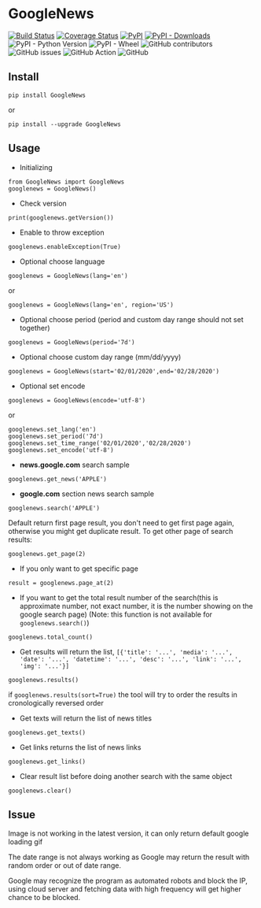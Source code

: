 # GoogleNews

[![Build Status](https://app.travis-ci.com/Iceloof/GoogleNews.svg)](https://app.travis-ci.com/github/Iceloof/GoogleNews)
[![Coverage Status](https://coveralls.io/repos/github/Iceloof/GoogleNews/badge.svg)](https://coveralls.io/github/Iceloof/GoogleNews)
[![PyPI](https://img.shields.io/pypi/v/GoogleNews)](https://pypi.org/project/GoogleNews/)
[![PyPI - Downloads](https://img.shields.io/pypi/dm/GoogleNews)](https://pypistats.org/packages/googlenews)
![PyPI - Python Version](https://img.shields.io/pypi/pyversions/GoogleNews)
![PyPI - Wheel](https://img.shields.io/pypi/wheel/GoogleNews)
![GitHub contributors](https://img.shields.io/github/contributors/Iceloof/GoogleNews)
![GitHub issues](https://img.shields.io/github/issues-raw/Iceloof/GoogleNews)
![GitHub Action](https://github.com/Iceloof/GoogleNews/workflows/GitHub%20Action/badge.svg)
![GitHub](https://img.shields.io/github/license/Iceloof/GoogleNews)

## Install
```
pip install GoogleNews
```
or
```
pip install --upgrade GoogleNews
```
## Usage
- Initializing
```
from GoogleNews import GoogleNews
googlenews = GoogleNews()
```
- Check version
```
print(googlenews.getVersion())
```
- Enable to throw exception
```
googlenews.enableException(True)
```
- Optional choose language
```
googlenews = GoogleNews(lang='en')
```
or
```
googlenews = GoogleNews(lang='en', region='US')
```
- Optional choose period (period and custom day range should not set together)
```
googlenews = GoogleNews(period='7d')
```
- Optional choose custom day range (mm/dd/yyyy)
```
googlenews = GoogleNews(start='02/01/2020',end='02/28/2020')
```
- Optional set encode
```
googlenews = GoogleNews(encode='utf-8')
```
or
```
googlenews.set_lang('en')
googlenews.set_period('7d')
googlenews.set_time_range('02/01/2020','02/28/2020')
googlenews.set_encode('utf-8')
```
- **news.google.com** search sample
```
googlenews.get_news('APPLE')
```
- **google.com** section news search sample
```
googlenews.search('APPLE')
```

Default return first page result, you don't need to get first page again, otherwise you might get duplicate result. To get other page of search results:

```
googlenews.get_page(2)
```
- If you only want to get specific page
```
result = googlenews.page_at(2)
```
- If you want to get the total result number of the search(this is approximate number, not exact number, it is the number showing on the google search page) (Note: this function is not available for `googlenews.search()`)
```
googlenews.total_count()
```
- Get results will return the list, `[{'title': '...', 'media': '...', 'date': '...', 'datetime': '...', 'desc': '...', 'link': '...', 'img': '...'}]`
```
googlenews.results()
```
if `googlenews.results(sort=True)` the tool will try to order the results in cronologically reversed order

- Get texts will return the list of news titles
```
googlenews.get_texts()
```
- Get links returns the list of news links
```
googlenews.get_links()
```
- Clear result list before doing another search with the same object
```
googlenews.clear()
```
## Issue
Image is not working in the latest version, it can only return default google loading gif

The date range is not always working as Google may return the result with random order or out of date range.

Google may recognize the program as automated robots and block the IP, using cloud server and fetching data with high frequency will get higher chance to be blocked. 
